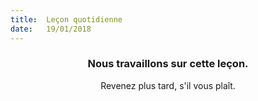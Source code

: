 ```yaml
---
title:  Leçon quotidienne
date:   19/01/2018
---
```


### <center>Nous travaillons sur cette leçon.</center>
<center>Revenez plus tard, s'il vous plaît.</center>